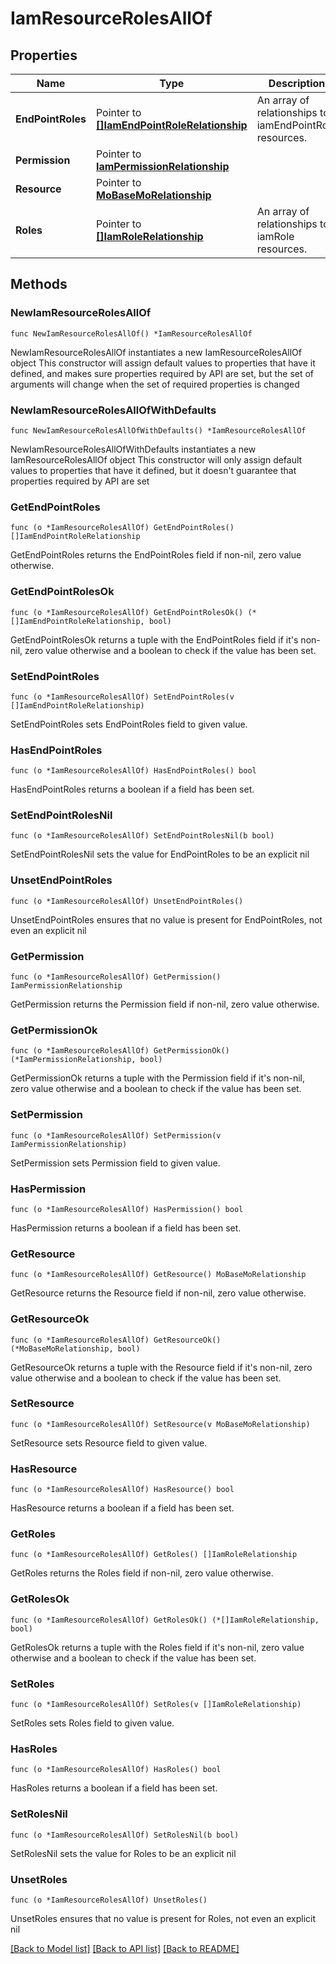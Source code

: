 # IamResourceRolesAllOf

## Properties

Name | Type | Description | Notes
------------ | ------------- | ------------- | -------------
**EndPointRoles** | Pointer to [**[]IamEndPointRoleRelationship**](iam.EndPointRole.Relationship.md) | An array of relationships to iamEndPointRole resources. | [optional] [readonly] 
**Permission** | Pointer to [**IamPermissionRelationship**](iam.Permission.Relationship.md) |  | [optional] 
**Resource** | Pointer to [**MoBaseMoRelationship**](mo.BaseMo.Relationship.md) |  | [optional] 
**Roles** | Pointer to [**[]IamRoleRelationship**](iam.Role.Relationship.md) | An array of relationships to iamRole resources. | [optional] 

## Methods

### NewIamResourceRolesAllOf

`func NewIamResourceRolesAllOf() *IamResourceRolesAllOf`

NewIamResourceRolesAllOf instantiates a new IamResourceRolesAllOf object
This constructor will assign default values to properties that have it defined,
and makes sure properties required by API are set, but the set of arguments
will change when the set of required properties is changed

### NewIamResourceRolesAllOfWithDefaults

`func NewIamResourceRolesAllOfWithDefaults() *IamResourceRolesAllOf`

NewIamResourceRolesAllOfWithDefaults instantiates a new IamResourceRolesAllOf object
This constructor will only assign default values to properties that have it defined,
but it doesn't guarantee that properties required by API are set

### GetEndPointRoles

`func (o *IamResourceRolesAllOf) GetEndPointRoles() []IamEndPointRoleRelationship`

GetEndPointRoles returns the EndPointRoles field if non-nil, zero value otherwise.

### GetEndPointRolesOk

`func (o *IamResourceRolesAllOf) GetEndPointRolesOk() (*[]IamEndPointRoleRelationship, bool)`

GetEndPointRolesOk returns a tuple with the EndPointRoles field if it's non-nil, zero value otherwise
and a boolean to check if the value has been set.

### SetEndPointRoles

`func (o *IamResourceRolesAllOf) SetEndPointRoles(v []IamEndPointRoleRelationship)`

SetEndPointRoles sets EndPointRoles field to given value.

### HasEndPointRoles

`func (o *IamResourceRolesAllOf) HasEndPointRoles() bool`

HasEndPointRoles returns a boolean if a field has been set.

### SetEndPointRolesNil

`func (o *IamResourceRolesAllOf) SetEndPointRolesNil(b bool)`

 SetEndPointRolesNil sets the value for EndPointRoles to be an explicit nil

### UnsetEndPointRoles
`func (o *IamResourceRolesAllOf) UnsetEndPointRoles()`

UnsetEndPointRoles ensures that no value is present for EndPointRoles, not even an explicit nil
### GetPermission

`func (o *IamResourceRolesAllOf) GetPermission() IamPermissionRelationship`

GetPermission returns the Permission field if non-nil, zero value otherwise.

### GetPermissionOk

`func (o *IamResourceRolesAllOf) GetPermissionOk() (*IamPermissionRelationship, bool)`

GetPermissionOk returns a tuple with the Permission field if it's non-nil, zero value otherwise
and a boolean to check if the value has been set.

### SetPermission

`func (o *IamResourceRolesAllOf) SetPermission(v IamPermissionRelationship)`

SetPermission sets Permission field to given value.

### HasPermission

`func (o *IamResourceRolesAllOf) HasPermission() bool`

HasPermission returns a boolean if a field has been set.

### GetResource

`func (o *IamResourceRolesAllOf) GetResource() MoBaseMoRelationship`

GetResource returns the Resource field if non-nil, zero value otherwise.

### GetResourceOk

`func (o *IamResourceRolesAllOf) GetResourceOk() (*MoBaseMoRelationship, bool)`

GetResourceOk returns a tuple with the Resource field if it's non-nil, zero value otherwise
and a boolean to check if the value has been set.

### SetResource

`func (o *IamResourceRolesAllOf) SetResource(v MoBaseMoRelationship)`

SetResource sets Resource field to given value.

### HasResource

`func (o *IamResourceRolesAllOf) HasResource() bool`

HasResource returns a boolean if a field has been set.

### GetRoles

`func (o *IamResourceRolesAllOf) GetRoles() []IamRoleRelationship`

GetRoles returns the Roles field if non-nil, zero value otherwise.

### GetRolesOk

`func (o *IamResourceRolesAllOf) GetRolesOk() (*[]IamRoleRelationship, bool)`

GetRolesOk returns a tuple with the Roles field if it's non-nil, zero value otherwise
and a boolean to check if the value has been set.

### SetRoles

`func (o *IamResourceRolesAllOf) SetRoles(v []IamRoleRelationship)`

SetRoles sets Roles field to given value.

### HasRoles

`func (o *IamResourceRolesAllOf) HasRoles() bool`

HasRoles returns a boolean if a field has been set.

### SetRolesNil

`func (o *IamResourceRolesAllOf) SetRolesNil(b bool)`

 SetRolesNil sets the value for Roles to be an explicit nil

### UnsetRoles
`func (o *IamResourceRolesAllOf) UnsetRoles()`

UnsetRoles ensures that no value is present for Roles, not even an explicit nil

[[Back to Model list]](../README.md#documentation-for-models) [[Back to API list]](../README.md#documentation-for-api-endpoints) [[Back to README]](../README.md)


